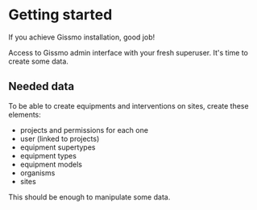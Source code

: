 # Getting started

If you achieve Gissmo installation, good job!

Access to Gissmo admin interface with your fresh superuser. It's time to create some data.

## Needed data

To be able to create equipments and interventions on sites, create these elements:

  * projects and permissions for each one
  * user (linked to projects)
  * equipment supertypes
  * equipment types
  * equipment models
  * organisms
  * sites

This should be enough to manipulate some data.
